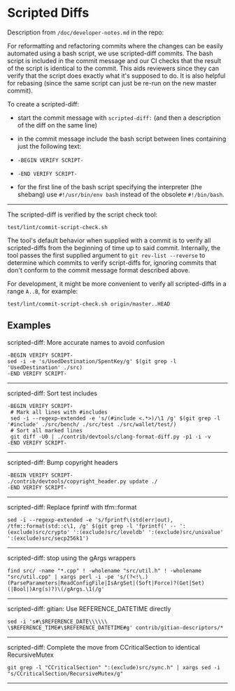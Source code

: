 # Scripted Diffs

Description from `/doc/developer-notes.md` in the repo:

For reformatting and refactoring commits where the changes can be easily
automated using a bash script, we use scripted-diff commits. The bash script is
included in the commit message and our CI checks that the result of the script
is identical to the commit. This aids reviewers since they can verify that the
script does exactly what it's supposed to do. It is also helpful for rebasing
(since the same script can just be re-run on the new master commit).

To create a scripted-diff:

- start the commit message with `scripted-diff:` (and then a description of the
  diff on the same line)

- in the commit message include the bash script between lines containing just
  the following text:

- `-BEGIN VERIFY SCRIPT-`

- `-END VERIFY SCRIPT-`

- for the first line of the bash script specifying the interpreter (the shebang)
  use `#!/usr/bin/env bash` instead of the obsolete `#!/bin/bash`.

-----

The scripted-diff is verified by the script check tool:
```
test/lint/commit-script-check.sh
```
The tool's default behavior when supplied with a commit is to verify all
scripted-diffs from the beginning of time up to said commit. Internally, the
tool passes the first supplied argument to `git rev-list --reverse` to determine
which commits to verify script-diffs for, ignoring commits that don't conform to
the commit message format described above.

For development, it might be more convenient to verify all scripted-diffs in a
range `A..B`, for example:
```
test/lint/commit-script-check.sh origin/master..HEAD
```

## Examples

scripted-diff: More accurate names to avoid confusion
```
-BEGIN VERIFY SCRIPT-
sed -i -e 's/UsedDestination/SpentKey/g' $(git grep -l 'UsedDestination' ./src)
-END VERIFY SCRIPT-
```
-----

scripted-diff: Sort test includes
```
-BEGIN VERIFY SCRIPT-
 # Mark all lines with #includes
 sed -i --regexp-extended -e 's/(#include <.*>)/\1 /g' $(git grep -l '#include' ./src/bench/ ./src/test ./src/wallet/test/)
 # Sort all marked lines
 git diff -U0 | ./contrib/devtools/clang-format-diff.py -p1 -i -v
-END VERIFY SCRIPT-
```
-----

scripted-diff: Bump copyright headers
```
-BEGIN VERIFY SCRIPT-
./contrib/devtools/copyright_header.py update ./
-END VERIFY SCRIPT-
```
-----

scripted-diff: Replace fprintf with tfm::format

    sed -i --regexp-extended -e 's/fprintf\(std(err|out), /tfm::format(std::c\1, /g' $(git grep -l 'fprintf(' -- ':(exclude)src/crypto' ':(exclude)src/leveldb' ':(exclude)src/univalue' ':(exclude)src/secp256k1')

-----

scripted-diff: stop using the gArgs wrappers

    find src/ -name "*.cpp" ! -wholename "src/util.h" ! -wholename "src/util.cpp" | xargs perl -i -pe 's/(?<!\.)(ParseParameters|ReadConfigFile|IsArgSet|(Soft|Force)?(Get|Set)(|Bool|)Arg(s)?)\(/gArgs.\1(/g'

-----

scripted-diff: gitian: Use REFERENCE_DATETIME directly

    sed -i 's#\$REFERENCE_DATE\\\\\\ \$REFERENCE_TIME#\$REFERENCE_DATETIME#g' contrib/gitian-descriptors/*

-----

scripted-diff: Complete the move from CCriticalSection to identical RecursiveMutex

    git grep -l "CCriticalSection" ":(exclude)src/sync.h" | xargs sed -i "s/CCriticalSection/RecursiveMutex/g"

-----
